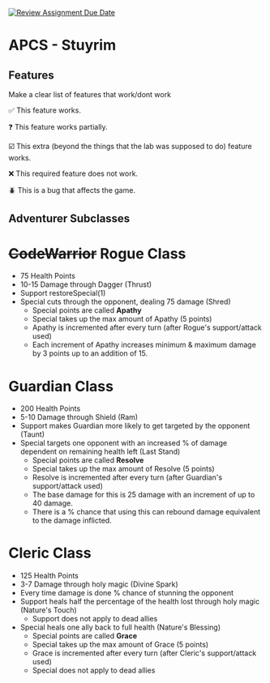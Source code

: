 [![Review Assignment Due Date](https://classroom.github.com/assets/deadline-readme-button-22041afd0340ce965d47ae6ef1cefeee28c7c493a6346c4f15d667ab976d596c.svg)](https://classroom.github.com/a/KprAwj1n)
# APCS - Stuyrim

## Features

Make a clear list of features that work/dont work

:white_check_mark: This feature works.

:question: This feature works partially.

:ballot_box_with_check: This extra (beyond the things that the lab was supposed to do) feature works.

:x: This required feature does not work.

:beetle: This is a bug that affects the game.


## Adventurer Subclasses
# ~~CodeWarrior~~ Rogue Class
- 75 Health Points
- 10-15 Damage through Dagger (Thrust)
- Support restoreSpecial(1)
- Special cuts through the opponent, dealing 75 damage (Shred)
  - Special points are called **Apathy**
  - Special takes up the max amount of Apathy (5 points)
  - Apathy is incremented after every turn (after Rogue's support/attack used)
  - Each increment of Apathy increases minimum & maximum damage by 3 points up to an addition of 15.
# Guardian Class
- 200 Health Points
- 5-10 Damage through Shield (Ram)
- Support makes Guardian more likely to get targeted by the opponent (Taunt)
- Special targets one opponent with an increased % of damage dependent on remaining health left (Last Stand)
  - Special points are called **Resolve**
  - Special takes up the max amount of Resolve (5 points)
  - Resolve is incremented after every turn (after Guardian's support/attack used)
  - The base damage for this is 25 damage with an increment of up to 40 damage.
  - There is a % chance that using this can rebound damage equivalent to the damage inflicted.
# Cleric Class
- 125 Health Points
- 3-7 Damage through holy magic (Divine Spark)
- Every time damage is done % chance of stunning the opponent
- Support heals half the percentage of the health lost through holy magic (Nature's Touch)
  - Support does not apply to dead allies
- Special heals one ally back to full health (Nature's Blessing)
  - Special points are called **Grace**
  - Special takes up the max amount of Grace (5 points)
  - Grace is incremented after every turn (after Cleric's support/attack used)
  - Special does not apply to dead allies

